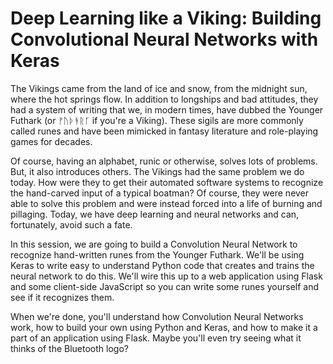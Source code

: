 # Deep Learning like a Viking: Building Convolutional Neural Networks with Keras

The Vikings came from the land of ice and snow, from the midnight sun, where the hot springs flow. In addition to longships and bad attitudes, they had a system of writing that we, in modern times, have dubbed the Younger Futhark (or ᚠᚢᚦᚬᚱᚴ if you're a Viking). These sigils are more commonly called runes and have been mimicked in fantasy literature and role-playing games for decades.

Of course, having an alphabet, runic or otherwise, solves lots of problems. But, it also introduces others. The Vikings had the same problem we do today. How were they to get their automated software systems to recognize the hand-carved input of a typical boatman? Of course, they were never able to solve this problem and were instead forced into a life of burning and pillaging. Today, we have deep learning and neural networks and can, fortunately, avoid such a fate.

In this session, we are going to build a Convolution Neural Network to recognize hand-written runes from the Younger Futhark. We'll be using Keras to write easy to understand Python code that creates and trains the neural network to do this. We'll wire this up to a web application using Flask and some client-side JavaScript so you can write some runes yourself and see if it recognizes them.

When we're done, you'll understand how Convolution Neural Networks work, how to build your own using Python and Keras, and how to make it a part of an application using Flask. Maybe you'll even try seeing what it thinks of the Bluetooth logo?
